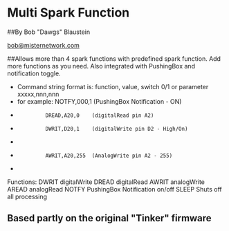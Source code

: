 Multi Spark Function
=========================
##By Bob "Dawgs" Blaustein

   bob@misternetwork.com


##Allows more than 4 spark functions with predefined spark function.  Add more functions as you need.
Also integrated with PushingBox and notification toggle.


* Command string format is:   function, value, switch 0/1 or parameter
                              xxxxx,nnn,nnn
* for example: NOTFY,000,1    (PushingBox Notification - ON)
*              DREAD,A20,0    (digitalRead pin A2) 
*              DWRIT,D20,1    (digitalWrite pin D2 - High/On)
*
*              AWRIT,A20,255  (AnalogWrite pin A2 - 255) 
*


Functions:
DWRIT  digitalWrite
DREAD  digitalRead
AWRIT  analogWrite
AREAD  analogRead
NOTFY  PushingBox Notification on/off 
SLEEP  Shuts off all processing


## Based partly on the original "Tinker" firmware


